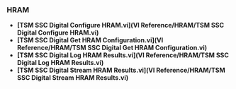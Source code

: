 ### HRAM
- **[TSM SSC Digital Configure HRAM.vi](VI Reference/HRAM/TSM SSC Digital Configure HRAM.vi)**
- **[TSM SSC Digital Get HRAM Configuration.vi](VI Reference/HRAM/TSM SSC Digital Get HRAM Configuration.vi)**
- **[TSM SSC Digital Log HRAM Results.vi](VI Reference/HRAM/TSM SSC Digital Log HRAM Results.vi)**
- **[TSM SSC Digital Stream HRAM Results.vi](VI Reference/HRAM/TSM SSC Digital Stream HRAM Results.vi)**
